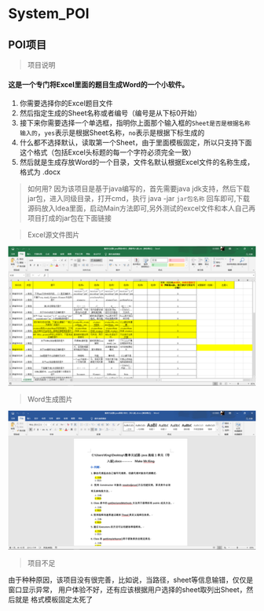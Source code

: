 # System_POI
## POI项目
> 项目说明

####        		这是一个专门将Excel里面的题目生成Word的一个小软件。

  1. 你需要选择你的Excel题目文件
  2. 然后指定生成的Sheet名称或者编号（编号是从下标0开始）
  3. 接下来你需要选择一个单选框，指明你上面那个输入框的```Sheet是否是根据名称输入的```，```yes```表示是根据Sheet名称，```no```表示是根据下标生成的
  4. 什么都不选择默认，读取第一个Sheet，由于里面模板固定，所以只支持下面这个格式（包括Excel头标题的每一个字符必须完全一致）
  5. 然后就是生成存放Word的一个目录，文件名默认根据Excel文件的名称生成，格式为 .docx
> 如何用?
  因为该项目是基于java编写的，首先需要java jdk支持，然后下载jar包，进入同级目录，打开cmd，执行 java -jar ```jar包名称``` 回车即可,下载源码放入Idea里面，启动Main方法即可,另外测试的excel文件和本人自己再项目打成的jar包在下面链接




> Excel源文件图片



![excel](assets\excel.png)



> Word生成图片

![word](assets\word.png)


> 项目不足

  由于种种原因，该项目没有很完善，比如说，当路径，sheet等信息输错，仅仅是窗口显示异常，
用户体验不好，还有应该根据用户选择的sheet取列出Sheet，然后就是 格式模板固定太死了


